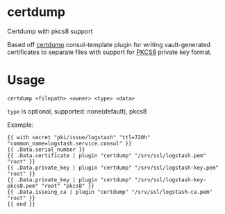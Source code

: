 # certdump
Certdump with pkcs8 support

Based off [certdump](https://gist.github.com/tam7t/1b45125ae4de13b3fc6fd0455954c08e) consul-template plugin for writing vault-generated certificates to separate files with support for [PKCS8](https://en.wikipedia.org/wiki/PKCS_8) private key format.

# Usage
```
certdump <filepath> <owner> <type> <data>
```

`type` is optional, supported: none(default), pkcs8

Example:
```
{{ with secret "pki/issue/logstash" "ttl=720h" "common_name=logstash.service.consul" }}
{{ .Data.serial_number }}
{{ .Data.certificate | plugin "certdump" "/srv/ssl/logstash.pem" "root" }}
{{ .Data.private_key | plugin "certdump" "/srv/ssl/logstash-key.pem" "root" }}
{{ .Data.private_key | plugin "certdump" "/srv/ssl/logstash-key-pkcs8.pem" "root" "pkcs8" }}
{{ .Data.issuing_ca | plugin "certdump" "/srv/ssl/logstash-ca.pem" "root" }}
{{ end }}
```
